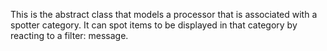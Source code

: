 This is the abstract class that models a processor that is associated with a spotter category. It can spot items to be displayed in that category by reacting to a filter: message. 